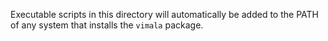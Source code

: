 Executable scripts in this directory will automatically be added to the PATH
of any system that installs the `vimala` package.
